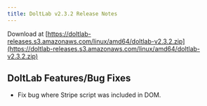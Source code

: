 ```yaml
---
title: DoltLab v2.3.2 Release Notes
---
```


Download at [https://doltlab-releases.s3.amazonaws.com/linux/amd64/doltlab-v2.3.2.zip](https://doltlab-releases.s3.amazonaws.com/linux/amd64/doltlab-v2.3.2.zip)

## DoltLab Features/Bug Fixes
* Fix bug where Stripe script was included in DOM.
